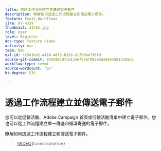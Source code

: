 ```yaml
---
title: 透過工作流程建立並傳送電子郵件
description: 瞭解如何透過工作流程建立和傳送電子郵件。
feature: Email,Workflows
jira: KT-4319
thumbnail: 31465.jpg
role: User
level: Beginner
doc-type: feature video
activity: use
team: DOC
exl-id: cc5d1bd2-a416-4df3-b12b-b1f9de4736fd
source-git-commit: 943599bd7ce139ef846f093ebda9084a91550aca
workflow-type: tm+mt
source-wordcount: '67'
ht-degree: 53%

---
```


# 透過工作流程建立並傳送電子郵件

您可以從促銷活動、Adobe Campaign 首頁或行銷活動清單中建立電子郵件。您也可以從工作流程建立單一傳送和循環寄送的電子郵件。

瞭解如何透過工作流程建立和傳送電子郵件。

>[!VIDEO](https://video.tv.adobe.com/v/31465?learn=on){transcript=true}
